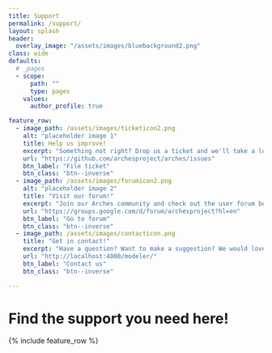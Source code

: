 ```yaml
---
title: Support
permalink: /support/
layout: splash
header:
  overlay_image: "/assets/images/bluebackground2.png"
class: wide
defaults:
  # _pages
  - scope:
      path: ""
      type: pages
    values:
      author_profile: true

feature_row:
  - image_path: /assets/images/ticketicon2.png
    alt: "placeholder image 1"
    title: Help us improve!
    excerpt: "Something not right? Drop us a ticket and we'll take a look!"
    url: "https://github.com/archesproject/arches/issues"
    btn_label: "File ticket"
    btn_class: "btn--inverse"
  - image_path: /assets/images/forumicon2.png
    alt: "placeholder image 2"
    title: "Visit our forum!"
    excerpt: "Join our Arches community and check out the user forum below."
    url: "https://groups.google.com/d/forum/archesproject?hl=en"
    btn_label: "Go to forum"
    btn_class: "btn--inverse"
  - image_path: /assets/images/contacticon.png
    title: "Get in contact!"
    excerpt: "Have a question? Want to make a suggestion? We would love to hear from you!."
    url: "http://localhost:4000/modeler/"
    btn_label: "Contact us"
    btn_class: "btn--inverse"

---
```

# Find the support you need here!

{% include feature_row %}
